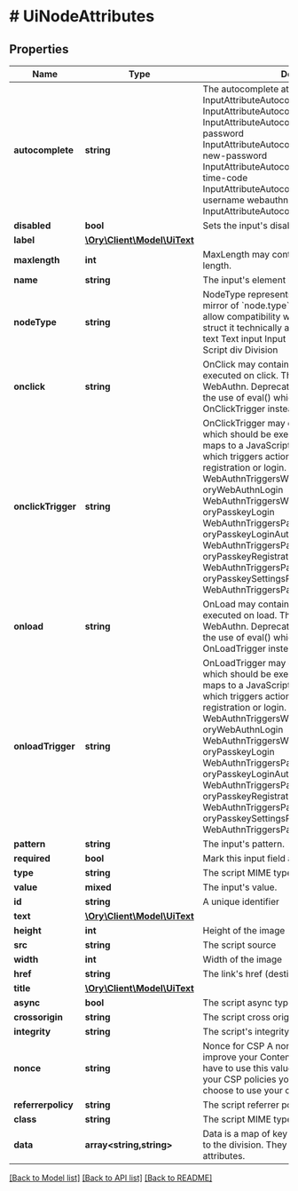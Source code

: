 # # UiNodeAttributes

## Properties

Name | Type | Description | Notes
------------ | ------------- | ------------- | -------------
**autocomplete** | **string** | The autocomplete attribute for the input. email InputAttributeAutocompleteEmail tel InputAttributeAutocompleteTel url InputAttributeAutocompleteUrl current-password InputAttributeAutocompleteCurrentPassword new-password InputAttributeAutocompleteNewPassword one-time-code InputAttributeAutocompleteOneTimeCode username webauthn InputAttributeAutocompleteUsernameWebauthn | [optional]
**disabled** | **bool** | Sets the input&#39;s disabled field to true or false. |
**label** | [**\Ory\Client\Model\UiText**](UiText.md) |  | [optional]
**maxlength** | **int** | MaxLength may contain the input&#39;s maximum length. | [optional]
**name** | **string** | The input&#39;s element name. |
**nodeType** | **string** | NodeType represents this node&#39;s types. It is a mirror of &#x60;node.type&#x60; and is primarily used to allow compatibility with OpenAPI 3.0. In this struct it technically always is \&quot;script\&quot;. text Text input Input img Image a Anchor script Script div Division |
**onclick** | **string** | OnClick may contain javascript which should be executed on click. This is primarily used for WebAuthn.  Deprecated: Using OnClick requires the use of eval() which is a security risk. Use OnClickTrigger instead. | [optional]
**onclickTrigger** | **string** | OnClickTrigger may contain a WebAuthn trigger which should be executed on click.  The trigger maps to a JavaScript function provided by Ory, which triggers actions such as PassKey registration or login. oryWebAuthnRegistration WebAuthnTriggersWebAuthnRegistration oryWebAuthnLogin WebAuthnTriggersWebAuthnLogin oryPasskeyLogin WebAuthnTriggersPasskeyLogin oryPasskeyLoginAutocompleteInit WebAuthnTriggersPasskeyLoginAutocompleteInit oryPasskeyRegistration WebAuthnTriggersPasskeyRegistration oryPasskeySettingsRegistration WebAuthnTriggersPasskeySettingsRegistration | [optional]
**onload** | **string** | OnLoad may contain javascript which should be executed on load. This is primarily used for WebAuthn.  Deprecated: Using OnLoad requires the use of eval() which is a security risk. Use OnLoadTrigger instead. | [optional]
**onloadTrigger** | **string** | OnLoadTrigger may contain a WebAuthn trigger which should be executed on load.  The trigger maps to a JavaScript function provided by Ory, which triggers actions such as PassKey registration or login. oryWebAuthnRegistration WebAuthnTriggersWebAuthnRegistration oryWebAuthnLogin WebAuthnTriggersWebAuthnLogin oryPasskeyLogin WebAuthnTriggersPasskeyLogin oryPasskeyLoginAutocompleteInit WebAuthnTriggersPasskeyLoginAutocompleteInit oryPasskeyRegistration WebAuthnTriggersPasskeyRegistration oryPasskeySettingsRegistration WebAuthnTriggersPasskeySettingsRegistration | [optional]
**pattern** | **string** | The input&#39;s pattern. | [optional]
**required** | **bool** | Mark this input field as required. | [optional]
**type** | **string** | The script MIME type |
**value** | **mixed** | The input&#39;s value. | [optional]
**id** | **string** | A unique identifier |
**text** | [**\Ory\Client\Model\UiText**](UiText.md) |  |
**height** | **int** | Height of the image |
**src** | **string** | The script source |
**width** | **int** | Width of the image |
**href** | **string** | The link&#39;s href (destination) URL.  format: uri |
**title** | [**\Ory\Client\Model\UiText**](UiText.md) |  |
**async** | **bool** | The script async type |
**crossorigin** | **string** | The script cross origin policy |
**integrity** | **string** | The script&#39;s integrity hash |
**nonce** | **string** | Nonce for CSP  A nonce you may want to use to improve your Content Security Policy. You do not have to use this value but if you want to improve your CSP policies you may use it. You can also choose to use your own nonce value! |
**referrerpolicy** | **string** | The script referrer policy |
**class** | **string** | The script MIME type | [optional]
**data** | **array<string,string>** | Data is a map of key-value pairs that are passed to the division.  They may be used for &#x60;data-...&#x60; attributes. | [optional]

[[Back to Model list]](../../README.md#models) [[Back to API list]](../../README.md#endpoints) [[Back to README]](../../README.md)
